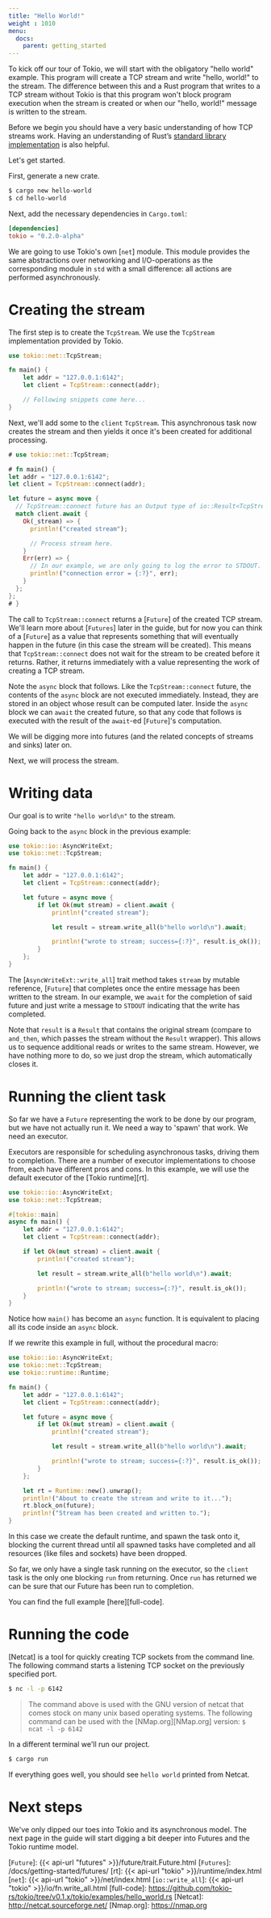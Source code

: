 ```yaml
---
title: "Hello World!"
weight : 1010
menu:
  docs:
    parent: getting_started
---
```


To kick off our tour of Tokio, we will start with the obligatory "hello world"
example. This program will create a TCP stream and write "hello, world!" to the stream.
The difference between this and a Rust program that writes to a TCP stream without Tokio
is that this program won't block program execution when the stream is created or when
our "hello, world!" message is written to the stream.

Before we begin you should have a very basic understanding of how TCP streams work. Having
an understanding of Rust’s [standard library implementation](https://doc.rust-lang.org/std/net/struct.TcpStream.html)
is also helpful.

Let's get started.

First, generate a new crate.

```bash
$ cargo new hello-world
$ cd hello-world
```

Next, add the necessary dependencies in `Cargo.toml`:

```toml
[dependencies]
tokio = "0.2.0-alpha"
```

We are going to use Tokio's own [`net`] module. This module provides the same
abstractions over networking and I/O-operations as the corresponding module in `std`
with a small difference: all actions are performed asynchronously.

# Creating the stream

The first step is to create the `TcpStream`. We use the `TcpStream` implementation
provided by Tokio.

```rust
use tokio::net::TcpStream;

fn main() {
    let addr = "127.0.0.1:6142";
    let client = TcpStream::connect(addr);

    // Following snippets come here...
}
```

Next, we'll add some to the `client` `TcpStream`. This asynchronous task now creates
the stream and then yields it once it's been created for additional processing.

```rust
# use tokio::net::TcpStream;

# fn main() {
let addr = "127.0.0.1:6142";
let client = TcpStream::connect(addr);

let future = async move {
  // TcpStream::connect future has an Output type of io::Result<TcpStream>
  match client.await {
    Ok(_stream) => {
      println!("created stream");

      // Process stream here.
    }
    Err(err) => {
      // In our example, we are only going to log the error to STDOUT.
      println!("connection error = {:?}", err);
    }
  };
};
# }
```

The call to `TcpStream::connect` returns a [`Future`] of the created TCP stream.
We'll learn more about [`Futures`] later in the guide, but for now you can think of
a [`Future`] as a value that represents something that will eventually happen in the
future (in this case the stream will be created). This means that `TcpStream::connect` does
not wait for the stream to be created before it returns. Rather, it returns immediately
with a value representing the work of creating a TCP stream.

Note the `async` block that follows. Like the `TcpStream::connect` future,
the contents of the `async` block are not executed immediately.
Instead, they are stored in an object whose result can be computed later.
Inside the `async` block we can `await` the created future, so that any code that follows
is executed with the result of the `await`-ed [`Future`]'s computation.

We will be digging more into futures (and the related concepts of streams and sinks) later on.

Next, we will process the stream.

# Writing data

Our goal is to write `"hello world\n"` to the stream.

Going back to the `async` block in the previous example:

```rust
use tokio::io::AsyncWriteExt;
use tokio::net::TcpStream;

fn main() {
    let addr = "127.0.0.1:6142";
    let client = TcpStream::connect(addr);

    let future = async move {
        if let Ok(mut stream) = client.await {
            println!("created stream");

            let result = stream.write_all(b"hello world\n").await;

            println!("wrote to stream; success={:?}", result.is_ok());
        }
    };
}
```

The [`AsyncWriteExt::write_all`] trait method takes `stream` by mutable reference,
[`Future`] that completes once the entire message has been written to the
stream. In our example, we `await` for the completion of said future and just
write a message to `STDOUT` indicating that the write has completed.

Note that `result` is a `Result` that contains the original stream (compare to
`and_then`, which passes the stream without the `Result` wrapper). This allows us
to sequence additional reads or writes to the same stream. However, we have
nothing more to do, so we just drop the stream, which automatically closes it.

# Running the client task

So far we have a `Future` representing the work to be done by our program, but we
have not actually run it. We need a way to 'spawn' that work. We need an executor.

Executors are responsible for scheduling asynchronous tasks, driving them to
completion. There are a number of executor implementations to choose from, each have
different pros and cons. In this example, we will use the default executor of the
[Tokio runtime][rt].

```rust
use tokio::io::AsyncWriteExt;
use tokio::net::TcpStream;

#[tokio::main]
async fn main() {
    let addr = "127.0.0.1:6142";
    let client = TcpStream::connect(addr);

    if let Ok(mut stream) = client.await {
        println!("created stream");

        let result = stream.write_all(b"hello world\n").await;

        println!("wrote to stream; success={:?}", result.is_ok());
    }
}
```

Notice how `main()` has become an `async` function. It is equivalent to placing all its code inside an `async` block.

If we rewrite this example in full, without the procedural macro:

```rust
use tokio::io::AsyncWriteExt;
use tokio::net::TcpStream;
use tokio::runtime::Runtime;

fn main() {
    let addr = "127.0.0.1:6142";
    let client = TcpStream::connect(addr);

    let future = async move {
        if let Ok(mut stream) = client.await {
            println!("created stream");

            let result = stream.write_all(b"hello world\n").await;

            println!("wrote to stream; success={:?}", result.is_ok());
        }
    };

    let rt = Runtime::new().unwrap();
    println!("About to create the stream and write to it...");
    rt.block_on(future);
    println!("Stream has been created and written to.");
}
```

In this case we create the default runtime, and spawn the task onto it, blocking the current thread until all spawned tasks
have completed and all resources (like files and sockets) have been dropped.

So far, we only have a single task running on the executor, so the `client` task
is the only one blocking `run` from returning. Once `run` has returned we can be sure
that our Future has been run to completion.

You can find the full example [here][full-code].

# Running the code

[Netcat] is a tool for quickly creating TCP sockets from the command line. The following
command starts a listening TCP socket on the previously specified port.

```bash
$ nc -l -p 6142
```
> The command above is used with the GNU version of netcat that comes stock on many
> unix based operating systems. The following command can be used with the
> [NMap.org][NMap.org] version: `$ ncat -l -p 6142`

In a different terminal we'll run our project.

```bash
$ cargo run
```

If everything goes well, you should see `hello world` printed from Netcat.

# Next steps

We've only dipped our toes into Tokio and its asynchronous model. The next page in
the guide will start digging a bit deeper into Futures and the Tokio runtime model.

[`Future`]: {{< api-url "futures" >}}/future/trait.Future.html
[`Futures`]: /docs/getting-started/futures/
[rt]: {{< api-url "tokio" >}}/runtime/index.html
[`net`]: {{< api-url "tokio" >}}/net/index.html
[`io::write_all`]: {{< api-url "tokio" >}}/io/fn.write_all.html
[full-code]: https://github.com/tokio-rs/tokio/tree/v0.1.x/tokio/examples/hello_world.rs
[Netcat]: http://netcat.sourceforge.net/
[Nmap.org]: https://nmap.org
